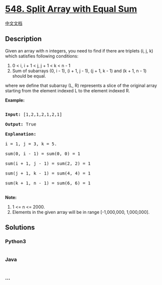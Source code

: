 # [548. Split Array with Equal Sum](https://leetcode.com/problems/split-array-with-equal-sum)

[中文文档](/solution/0500-0599/0548.Split%20Array%20with%20Equal%20Sum/README.md)

## Description

<p>

Given an array with n integers, you need to find if there are triplets (i, j, k) which satisfies following conditions:

<ol>

<li> 0 < i, i + 1 < j, j + 1 < k < n - 1 </li>

<li> Sum of subarrays (0, i - 1), (i + 1, j - 1), (j + 1, k - 1) and (k + 1, n - 1) should be equal. </li>

</ol>

where we define that subarray (L, R) represents a slice of the original array starting from the element indexed L to the element indexed R.

</p>

<p><b>Example:</b><br />

<pre>

<b>Input:</b> [1,2,1,2,1,2,1]

<b>Output:</b> True

<b>Explanation:</b>

i = 1, j = 3, k = 5. 

sum(0, i - 1) = sum(0, 0) = 1

sum(i + 1, j - 1) = sum(2, 2) = 1

sum(j + 1, k - 1) = sum(4, 4) = 1

sum(k + 1, n - 1) = sum(6, 6) = 1

</pre>

</p>

<b>Note:</b>

<ol>

<li> 1 <= n <= 2000. </li>

<li> Elements in the given array will be in range [-1,000,000, 1,000,000]. </li>

</ol>

## Solutions

<!-- tabs:start -->

### **Python3**

```python

```

### **Java**

```java

```

### **...**

```

```

<!-- tabs:end -->
